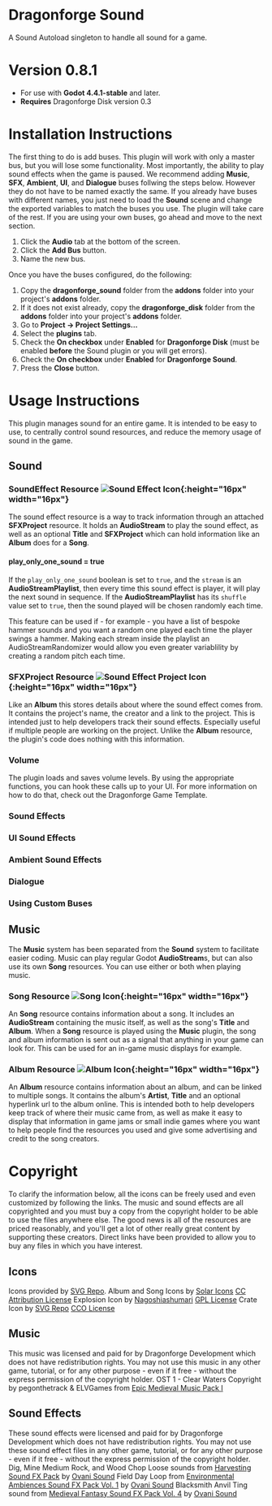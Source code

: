 # Dragonforge Sound
A Sound Autoload singleton to handle all sound for a game.
# Version 0.8.1
- For use with **Godot 4.4.1-stable** and later.
- **Requires** Dragonforge Disk version 0.3
# Installation Instructions
The first thing to do is add buses. This plugin will work with only a master bus, but you will lose some functionality. Most importantly, the ability to play sound effects when the game is paused. We recommend adding **Music**, **SFX**, **Ambient**, **UI**, and **Dialogue** buses follwing the steps below. However they do not have to be named exactly the same. If you already have buses with different names, you just need to load the **Sound** scene and change the exported variables to match the buses you use. The plugin will take care of the rest. If you are using your own buses, go ahead and move to the next section.
1. Click the **Audio** tab at the bottom of the screen.
2. Click the **Add Bus** button.
3. Name the new bus.

Once you have the buses configured, do the following:
1. Copy the **dragonforge_sound** folder from the **addons** folder into your project's **addons** folder.
2. If it does not exist already, copy the **dragonforge_disk** folder from the **addons** folder into your project's **addons** folder.
3. Go to **Project -> Project Settings...**
4. Select the **plugins** tab.
5. Check the **On checkbox** under **Enabled** for **Dragonforge Disk** (must be enabled **before** the Sound plugin or you will get errors).
6. Check the **On checkbox** under **Enabled** for **Dragonforge Sound**.
7. Press the **Close** button.

# Usage Instructions
This plugin manages sound for an entire game. It is intended to be easy to use, to centrally control sound resources, and reduce the memory usage of sound in the game.

## Sound

### SoundEffect Resource ![Sound Effect Icon](res://addons/dragonforge_sound/assets/icons/sound_effect.svg){:height="16px" width="16px"}
The sound effect resource is a way to track information through an attached **SFXProject** resource. It holds an **AudioStream** to play the sound effect, as well as an optional **Title** and **SFXProject** which can hold information like an **Album** does for a **Song**.

#### play_only_one_sound = true
If the `play_only_one_sound` boolean is set to `true`, and the `stream` is an **AudioStreamPlaylist**, then every time this sound effect is player, it will play the next sound in sequence. If the **AudioStreamPlaylist** has its `shuffle` value set to `true`, then the sound played will be chosen randomly each time.

This feature can be used if - for example - you have a list of bespoke hammer sounds and you want a random one played each time the player swings a hammer. Making each stream inside the playlist an AudioStreamRandomizer would allow you even greater variablility by creating a random pitch each time.

### SFXProject Resource ![Sound Effect Project Icon](res://addons/dragonforge_sound/assets/icons/crate.svg){:height="16px" width="16px"}
Like an **Album** this stores details about where the sound effect comes from. It contains the project's name, the creator and a link to the project. This is intended just to help developers track their sound effects. Especially useful if multiple people are working on the project. Unlike the **Album** resource, the plugin's code does nothing with this information.

### Volume
The plugin loads and saves volume levels. By using the appropriate functions, you can hook these calls up to your UI. For more information on how to do that, check out the Dragonforge Game Template.

### Sound Effects

### UI Sound Effects

### Ambient Sound Effects

### Dialogue

### Using Custom Buses

## Music
The **Music** system has been separated from the **Sound** system to facilitate easier coding. Music can play regular Godot **AudioStream**s, but can also use its own **Song** resources. You can use either or both when playing music.

### Song Resource ![Song Icon](res://addons/dragonforge_sound/assets/icons/song.svg){:height="16px" width="16px"}
An **Song** resource contains information about a song. It includes an **AudioStream** containing the music itself, as well as the song's **Title** and **Album**. When a **Song** resource is played using the **Music** plugin, the song and album information is sent out as a signal that anything in your game can look for. This can be used for an in-game music displays for example.

### Album Resource ![Album Icon](res://addons/dragonforge_sound/assets/icons/album.png){:height="16px" width="16px"}
An **Album** resource contains information about an album, and can be linked to multiple songs. It contains the album's **Artist**, **Title** and an optional hyperlink url to the album online. This is intended both to help developers keep track of where their music came from, as well as make it easy to display that information in game jams or small indie games where you want to help people find the resources you used and give some advertising and credit to the song creators.

# Copyright
To clarify the information below, all the icons can be freely used and even customized by following the links. The music and sound effects are all copyrighted and you must buy a copy from the copyright holder to be able to use the files anywhere else. The good news is all of the resources are priced reasonably, and you'll get a lot of other really great content by supporting these creators. Direct links have been provided to allow you to buy any files in which you have interest.

## Icons
Icons provided by [SVG Repo](https://www.svgrepo.com/).
Album and Song Icons by [Solar Icons](https://www.svgrepo.com/author/Solar%20Icons/) [CC Attribution License](https://www.svgrepo.com/page/licensing/#CC%20Attribution)
Explosion Icon by [Nagoshiashumari](https://www.svgrepo.com/author/nagoshiashumari/) [GPL License](https://www.svgrepo.com/page/licensing/#GPL)
Crate Icon by [SVG Repo](https://www.svgrepo.com/) [CCO License](https://www.svgrepo.com/page/licensing/#CC0)

## Music
This music was licensed and paid for by Dragonforge Development which does not have redistribution rights. You may not use this music in any other game, tutorial, or for any other purpose - even if it free - without the express permission of the copyright holder.
OST 1 - Clear Waters Copyright by pegonthetrack & ELVGames from [Epic Medieval Music Pack I](https://elvgames.itch.io/epic-medieval-music-pack)

## Sound Effects
These sound effects were licensed and paid for by Dragonforge Development which does not have redistribution rights. You may not use these sound effect files in any other game, tutorial, or for any other purpose - even if it free - without the express permission of the copyright holder.
Dig, Mine Medium Rock, and Wood Chop Loose sounds from [Harvesting Sound FX Pack](https://ovanisound.com/products/harvesting-sound-fx-pack) by [Ovani Sound](https://ovanisound.com/)
Field Day Loop from [Environmental Ambiences Sound FX Pack Vol. 1](https://ovanisound.com/products/environmental-ambiences-sound-fx-pack-vol-1) by [Ovani Sound](https://ovanisound.com/)
Blacksmith Anvil Ting sound from [Medieval Fantasy Sound FX Pack Vol. 4](https://ovanisound.com/products/medieval-fantasy-sound-fx-pack-vol-4) by [Ovani Sound](https://ovanisound.com/)
